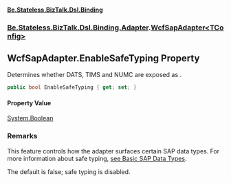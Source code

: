 #### [Be.Stateless.BizTalk.Dsl.Binding](README.md 'README')
### [Be.Stateless.BizTalk.Dsl.Binding.Adapter](Be.Stateless.BizTalk.Dsl.Binding.Adapter.md 'Be.Stateless.BizTalk.Dsl.Binding.Adapter').[WcfSapAdapter&lt;TConfig&gt;](WcfSapAdapter_TConfig_.md 'Be.Stateless.BizTalk.Dsl.Binding.Adapter.WcfSapAdapter<TConfig>')

## WcfSapAdapter<TConfig>.EnableSafeTyping Property

Determines whether DATS, TIMS and NUMC are exposed as <seealso cref="T:System.String"/>.

```csharp
public bool EnableSafeTyping { get; set; }
```

#### Property Value
[System.Boolean](https://docs.microsoft.com/en-us/dotnet/api/System.Boolean 'System.Boolean')

### Remarks

This feature controls how the adapter surfaces certain SAP data types. For more information about safe typing, [see Basic
            SAP Data Types](https://docs.microsoft.com/en-us/biztalk/adapters-and-accelerators/adapter-sap/basic-sap-data-types 'https://docs.microsoft.com/en-us/biztalk/adapters-and-accelerators/adapter-sap/basic-sap-data-types').

The default is false; safe typing is disabled.